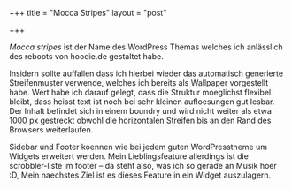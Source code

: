 +++
title = "Mocca Stripes"
layout = "post"

+++

<p><em>Mocca stripes</em> ist der Name des WordPress Themas welches ich anlässlich des reboots von hoodie.de gestaltet habe.</p>
<p>Insidern sollte auffallen dass ich hierbei wieder das automatisch generierte Streifenmuster verwende, welches ich bereits als Wallpaper vorgestellt habe. Wert habe ich darauf gelegt, dass die Struktur moeglichst flexibel bleibt, dass heisst text ist noch bei sehr kleinen aufloesungen gut lesbar. Der Inhalt befindet sich in einem boundry und wird nicht weiter als etwa 1000 px gestreckt obwohl die horizontalen Streifen bis an den Rand des Browsers weiterlaufen.</p>
<p>Sidebar und Footer koennen wie bei jedem guten WordPresstheme um Widgets erweitert werden. Mein Lieblingsfeature allerdings ist die scrobbler-liste im footer &#8211; da steht also, was ich so gerade an Musik hoer :D, Mein naechstes Ziel ist es dieses Feature in ein Widget auszulagern.</p>
